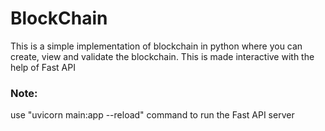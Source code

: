 # BlockChain
This is a simple implementation of blockchain in python where you can create, view and 
validate the blockchain.
This is made interactive with the help of Fast API


### Note:
use "uvicorn main:app --reload" command to run the Fast API server